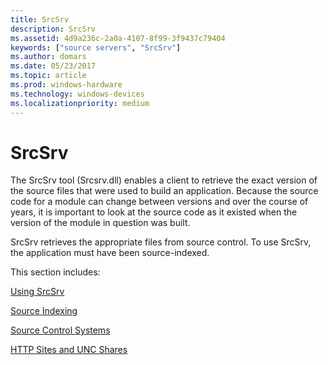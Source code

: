 ```yaml
---
title: SrcSrv
description: SrcSrv
ms.assetid: 4d9a236c-2a0a-4107-8f99-3f9437c79404
keywords: ["source servers", "SrcSrv"]
ms.author: domars
ms.date: 05/23/2017
ms.topic: article
ms.prod: windows-hardware
ms.technology: windows-devices
ms.localizationpriority: medium
---
```


# SrcSrv


The SrcSrv tool (Srcsrv.dll) enables a client to retrieve the exact version of the source files that were used to build an application. Because the source code for a module can change between versions and over the course of years, it is important to look at the source code as it existed when the version of the module in question was built.

SrcSrv retrieves the appropriate files from source control. To use SrcSrv, the application must have been source-indexed.

This section includes:

[Using SrcSrv](using-srcsrv.md)

[Source Indexing](source-indexing.md)

[Source Control Systems](source-control-systems.md)

[HTTP Sites and UNC Shares](http-sites-and-unc-shares.md)

 

 





